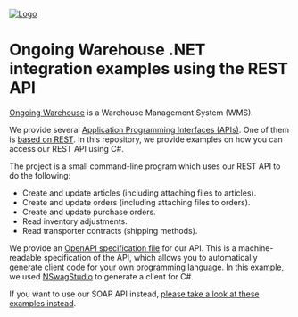 ﻿<a href="https://www.ongoingwarehouse.com">![Logo](https://ongoingwarehouse.com/images/ongoing_logo_10k_blue.png)</a>
# Ongoing Warehouse .NET integration examples using the REST API
[Ongoing Warehouse](https://www.ongoingwarehouse.com/) is a Warehouse Management System (WMS).

We provide several [Application Programming Interfaces (APIs)](https://developer.ongoingwarehouse.com/). One of them is [based on REST](https://developer.ongoingwarehouse.com/REST/v1/index.html). In this repository, we provide examples on how you can access our REST API using C#.

The project is a small command-line program which uses our REST API to do the following:
* Create and update articles (including attaching files to articles).
* Create and update orders (including attaching files to orders).
* Create and update purchase orders.
* Read inventory adjustments.
* Read transporter contracts (shipping methods).

We provide an [OpenAPI specification file](https://developer.ongoingwarehouse.com/REST/v1/openapi.json) for our API. This is a machine-readable specification of the API, which allows you to automatically generate client code for your own programming language.  In this example, we used [NSwagStudio](https://github.com/RicoSuter/NSwag/wiki/NSwagStudio) to generate a client for C#.

If you want to use our SOAP API instead, [please take a look at these examples instead](https://github.com/HenrikOngoing/Ongoing-Warehouse-SDK).